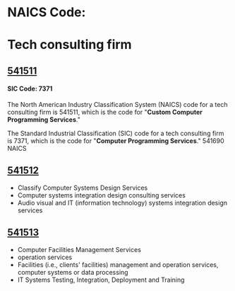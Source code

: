 # NAICS Code:

# Tech consulting firm
## [541511](https://www.naics.com/naics-code-description/?code=541511)

#### SIC Code: 7371

The North American Industry Classification System (NAICS) code for a tech consulting firm is 541511, which is the code for "**Custom Computer Programming Services**."

The Standard Industrial Classification (SIC) code for a tech consulting firm is 7371, which is the code for "**Computer Programming Services**."
 541690 NAICS

## [541512](https://www.naics.com/naics-code-description/?v=2022&code=541512)
- Classify Computer Systems Design Services
- Computer systems integration design consulting services
- Audio visual and IT (information technology) systems integration design services

## [541513](https://govtribe.com/category/naics/541513-computer-facilities-management-services)
 - Computer Facilities Management Services
 - operation services
 - Facilities (i.e., clients' facilities) management and operation services, computer systems or data processing
 - IT Systems Testing, Integration, Deployment and Training
